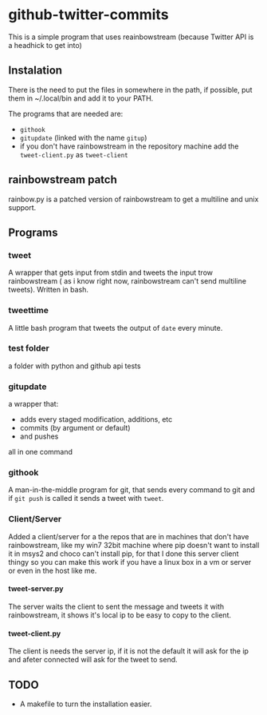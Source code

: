 # github-twitter-commits

This is a simple program that uses reainbowstream (because Twitter API is a headhick to get into)

## Instalation

There is the need to put the files in somewhere in the path, if possible, put them in ~/.local/bin and add it to your PATH.

The programs that are needed are:
- `githook`
- `gitupdate` (linked with the name `gitup`)
- if you don't have rainbowstream in the repository machine add the `tweet-client.py` as `tweet-client`

## rainbowstream patch

rainbow.py is a patched version of rainbowstream to get a multiline and unix support. 

## Programs

### tweet
A wrapper that gets input from stdin and tweets the input trow rainbowstream ( as i know right now, rainbowstream can't send multiline tweets).
Written in bash.

### tweettime
A little bash program that tweets the output of `date` every minute.

### test folder

a folder with python and github api tests

### gitupdate

a wrapper that: 
 - adds every staged modification, additions, etc
 - commits (by argument or default)
 - and pushes

all in one command

### githook

A man-in-the-middle program for git, that sends every command to git and if `git push` is called it sends a tweet with `tweet`.

### Client/Server

Added a client/server for a the repos that are in machines that don't have rainbowstream, like my win7 32bit machine where pip doesn't want to install it in msys2 and choco can't install pip, for that I done this server client thingy so you can make this work if you have a linux box in a vm or server or even in the host like me.

#### tweet-server.py

The server waits the client to sent the message and tweets it with rainbowstream, it shows it's local ip to be easy to copy to the client.

#### tweet-client.py

The client is needs the server ip, if it is not the default it will ask for the ip and afeter connected will ask for the tweet to send.

## TODO

- A makefile to turn the installation easier.

